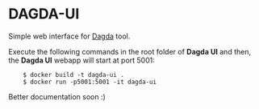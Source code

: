 # DAGDA-UI

Simple web interface for [Dagda](https://github.com/eliasgranderubio/dagda) tool.

Execute the following commands in the root folder of **Dagda UI** and then, the **Dagda UI** webapp will start at port 5001:

```
    $ docker build -t dagda-ui .
    $ docker run -p5001:5001 -it dagda-ui
```
Better documentation soon :)
